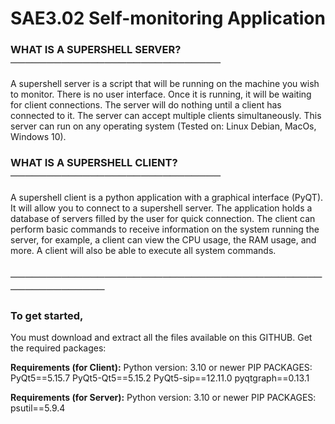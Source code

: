 # SAE3.02 Self-monitoring Application

### WHAT IS A SUPERSHELL SERVER?  ─────────────────────────────

A supershell server is a script that will be running on the machine you wish to monitor.
There is no user interface.
Once it is running, it will be waiting for client connections.
The server will do nothing until a client has connected to it.
The server can accept multiple clients simultaneously.
This server can run on any operating system (Tested on: Linux Debian, MacOs, Windows 10).

### WHAT IS A SUPERSHELL CLIENT?  ─────────────────────────────

A supershell client is a python application with a graphical interface (PyQT).
It will allow you to connect to a supershell server.
The application holds a database of servers filled by the user for quick connection.
The client can perform basic commands to receive information on the system running the server, for example, a client can view the CPU usage, the RAM usage, and more.
A client will also be able to execute all system commands.

### ────────────────────────────────────────────────────────

### To get started,
You must download and extract all the files available on this GITHUB.
Get the required packages:

**Requirements (for Client):**
Python version: 3.10 or newer
PIP PACKAGES:
  PyQt5==5.15.7
  PyQt5-Qt5==5.15.2
  PyQt5-sip==12.11.0
  pyqtgraph==0.13.1

**Requirements (for Server):**
Python version: 3.10 or newer
PIP PACKAGES:
  psutil==5.9.4

